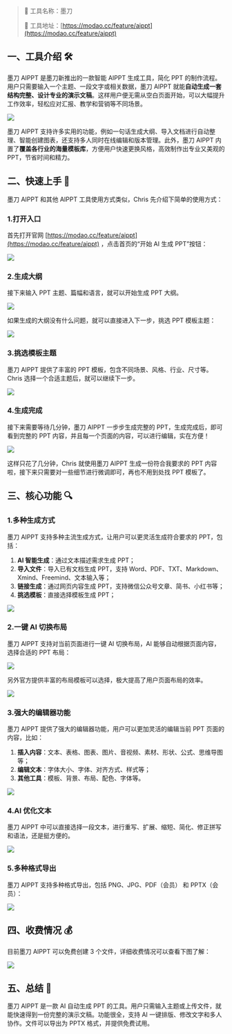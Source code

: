 > 🌟 工具名称：墨刀
>
> 🔗 工具地址：[https://modao.cc/feature/aippt](https://modao.cc/feature/aippt)

## 一、工具介绍 🛠️

<font style="color:rgb(27, 28, 29);">墨刀 AIPPT 是墨刀新推出的一款智能 AIPPT 生成工具，简化 PPT 的制作流程。用户只需要输入一个主题、一段文字或相关数据，墨刀 AIPPT 就能</font>**<font style="color:rgb(27, 28, 29);">自动生成一套结构完整、设计专业的演示文稿</font>**<font style="color:rgb(27, 28, 29);">。这样用户便无需从空白页面开始，可以大幅提升工作效率，轻松应对汇报、教学和营销等不同场景。</font>

![](https://cdn.nlark.com/yuque/0/2025/png/186051/1750807784673-bd4a7767-772e-4370-b496-defe8198d280.png)

<font style="color:rgb(27, 28, 29);">墨刀 AIPPT 支持许多实用的功能，例如一句话生成大纲、导入文档进行自动整理、智能创建图表，还支持多人同时在线编辑和版本管理。此外，墨刀 AIPPT 内置了</font>**<font style="color:rgb(27, 28, 29);">覆盖各行业的海量模板库</font>**<font style="color:rgb(27, 28, 29);">，方便用户快速更换风格，高效制作出专业又美观的 PPT，节省时间和精力。</font>

## 二、快速上手 🚀

墨刀 AIPPT 和其他 AIPPT 工具使用方式类似，Chris 先介绍下简单的使用方式：

### 1.打开入口

首先打开官网 [https://modao.cc/feature/aippt](https://modao.cc/feature/aippt) ，点击首页的“开始 AI 生成 PPT”按钮：

![](https://cdn.nlark.com/yuque/0/2025/png/186051/1750808637720-9aab6820-4620-4f0a-8998-03c687bd108f.png)

### 2.生成大纲

接下来输入 PPT 主题、篇幅和语言，就可以开始生成 PPT 大纲。

![](https://cdn.nlark.com/yuque/0/2025/png/186051/1750808488388-86e29953-a5ea-4d14-bdca-640a39830c76.png)

如果生成的大纲没有什么问题，就可以直接进入下一步，挑选 PPT 模板主题：

![](https://cdn.nlark.com/yuque/0/2025/png/186051/1750808744801-da4cb1da-5c99-4e95-b724-d9a2cefaed85.png)

### 3.挑选模板主题

墨刀 AIPPT 提供了丰富的 PPT 模板，包含不同场景、风格、行业、尺寸等。Chris 选择一个合适主题后，就可以继续下一步。

![](https://cdn.nlark.com/yuque/0/2025/png/186051/1750808949268-e0d802ef-ec4d-404e-9878-e5f6e75827a3.png)

### 4.生成完成

接下来需要等待几分钟，墨刀 AIPPT 一步步生成完整的 PPT，生成完成后，即可看到完整的 PPT 内容，并且每一个页面的内容，可以进行编辑，实在方便！

![](https://cdn.nlark.com/yuque/0/2025/png/186051/1750809061256-71946b5e-300a-4610-9628-78e12360aa46.png)

这样只花了几分钟，Chris 就使用墨刀 AIPPT 生成一份符合我要求的 PPT 内容啦，接下来只需要对一些细节进行微调即可，再也不用到处找 PPT 模板了。

## 三、核心功能 🔍

### 1.多种生成方式

墨刀 AIPPT 支持多种主流生成方式，让用户可以更灵活生成符合要求的 PPT，包括：

1. **AI 智能生成**：通过文本描述需求生成 PPT；
2. **导入文件**：导入已有文档生成 PPT，支持 Word、PDF、TXT、Markdown、Xmind、Freemind、文本输入等；
3. **链接生成**：通过网页内容生成 PPT，支持微信公众号文章、简书、小红书等；
4. **挑选模板**：直接选择模板生成 PPT；

![](https://cdn.nlark.com/yuque/0/2025/png/186051/1750809426705-0d9c4be8-c753-4a2f-ac7a-405b57bbed79.png)

### 2.一键 AI 切换布局

墨刀 AIPPT 支持对当前页面进行一键 AI 切换布局，AI 能够自动根据页面内容，选择合适的 PPT 布局：

![](https://cdn.nlark.com/yuque/0/2025/png/186051/1750809686514-83f46962-9b83-4b33-8b01-4d54a2f8304f.png)

另外官方提供丰富的布局模板可以选择，极大提高了用户页面布局的效率。

![](https://cdn.nlark.com/yuque/0/2025/png/186051/1750809593594-26a5e4af-bb26-4fa3-a02c-228172b012c3.png)

### 3.强大的编辑器功能

墨刀 AIPPT 提供了强大的编辑器功能，用户可以更加灵活的编辑当前 PPT 页面的内容，比如：

1. **插入内容**：文本、表格、图表、图片、音视频、素材、形状、公式、思维导图等；
2. **编辑文本**：字体大小、字体、对齐方式、样式等；
3. **其他工具**：模板、背景、布局、配色、字体等。

![](https://cdn.nlark.com/yuque/0/2025/png/186051/1750809765534-9729c98b-3a1e-4cad-9d98-5c69dd19be35.png)

### 4.AI 优化文本

墨刀 AIPPT 中可以直接选择一段文本，进行重写、扩展、缩短、简化、修正拼写和语法，还是挺方便的。

![](https://cdn.nlark.com/yuque/0/2025/png/186051/1750810124534-34e0ba4d-bc7b-4a6a-a668-bb03e098f1a8.png)

### 5.多种格式导出

墨刀 AIPPT 支持多种格式导出，包括 PNG、JPG、PDF（会员） 和 PPTX（会员）：

![](https://cdn.nlark.com/yuque/0/2025/png/186051/1750809993775-eac20afd-43c4-45c3-81c6-c6a8b8f7f64a.png)

## 四、收费情况 💰

目前墨刀 AIPPT 可以免费创建 3 个文件，详细收费情况可以查看下图了解：

![](https://cdn.nlark.com/yuque/0/2025/png/186051/1750810229898-4905cb3e-6b28-4859-8003-5a1d061aeeed.png)

## 五、总结 📝

<font style="color:rgb(27, 28, 29);">墨刀 AIPPT 是一款 AI 自动生成 PPT 的工具。用户只需输入主题或上传文件，就能快速得到一份完整的演示文稿。功能很全，支持 AI 一键排版、修改文字和多人协作。文件可以导出为 PPTX 格式，并提供免费试用。</font>
